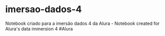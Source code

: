 # imersao-dados-4
Notebook criado para a imersão dados 4 da Alura - Notebook created for Alura's data immersion 4 #Alura
